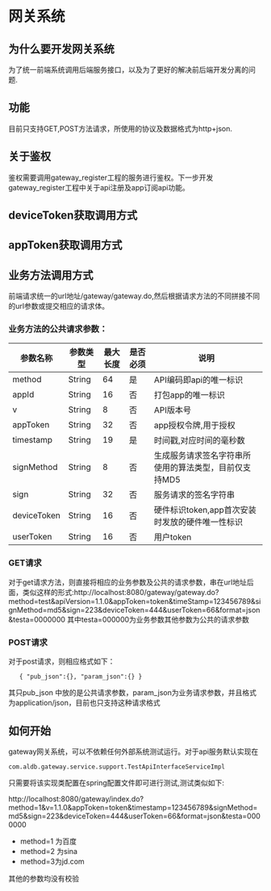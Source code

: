 # 网关系统

## 为什么要开发网关系统
为了统一前端系统调用后端服务接口，以及为了更好的解决前后端开发分离的问题.

## 功能

目前只支持GET,POST方法请求，所使用的协议及数据格式为http+json.


## 关于鉴权
鉴权需要调用gateway_register工程的服务进行鉴权。下一步开发gateway_register工程中关于api注册及app订阅api功能。

## deviceToken获取调用方式

## appToken获取调用方式




## 业务方法调用方式
前端请求统一的url地址/gateway/gateway.do,然后根据请求方法的不同拼接不同的url参数或提交相应的请求体。
### 业务方法的公共请求参数：

|参数名称|参数类型|最大长度|是否必须|说明|
|-------|-------|-------|-------|----|
|method| String| 64 |  是  | API编码即api的唯一标识|
|appId  | String|  16| 否  |打包app的唯一标识|   
|v      |String | 8 |  否  | API版本号| 
|appToken|String| 32|  否  | app授权令牌,用于授权|      
|timestamp|String|19|是| 时间戳,对应时间的毫秒数|    
|signMethod|String|8|否|生成服务请求签名字符串所使用的算法类型，目前仅支持MD5|
|sign|String|32|否|服务请求的签名字符串|
|deviceToken|String|16|否|硬件标识token,app首次安装时发放的硬件唯一性标识|
|userToken  | String | 16 | 否 |  用户token|

### GET请求

对于get请求方法，则直接将相应的业务参数及公共的请求参数，串在url地址后面，类似这样的形式:http://localhost:8080/gateway/gateway.do?method=test&apiVersion=1.1.0&appToken=token&timeStamp=123456789&signMethod=md5&sign=223&deviceToken=444&userToken=66&format=json&testa=0000000 其中testa=000000为业务参数其他参数为公共的请求参数

### POST请求
   对于post请求，则相应格式如下：

	   { "pub_json":{}, "param_json":{} }

其只pub_json 中放的是公共请求参数，param_json为业务请求参数，并且格式为application/json，目前也只支持这种请求格式

## 如何开始

gateway网关系统，可以不依赖任何外部系统测试运行。对于api服务默认实现在
 
 	com.aldb.gateway.service.support.TestApiInterfaceServiceImpl

只需要将该实现类配置在spring配置文件即可进行测试,测试类似如下:

http://localhost:8080/gateway/index.do?method=1&v=1.1.0&appToken=token&timestamp=123456789&signMethod=md5&sign=223&deviceToken=444&userToken=66&format=json&testa=0000000


- method=1 为百度
- method=2 为sina
- method=3为jd.com

其他的参数均没有校验

